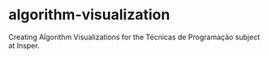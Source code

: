 # algorithm-visualization
Creating Algorithm Visualizations for the Técnicas de Programação subject at Insper.
